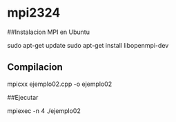 # mpi2324

##Instalacion MPI en Ubuntu

sudo apt-get update
sudo apt-get install libopenmpi-dev

## Compilacion

mpicxx ejemplo02.cpp -o ejemplo02

##Ejecutar

mpiexec -n 4 ./ejemplo02

